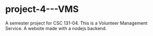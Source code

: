 # project-4---VMS
A semester project for CSC 131-04. This is a Volunteer Management Service. A website made with a nodejs backend. 
